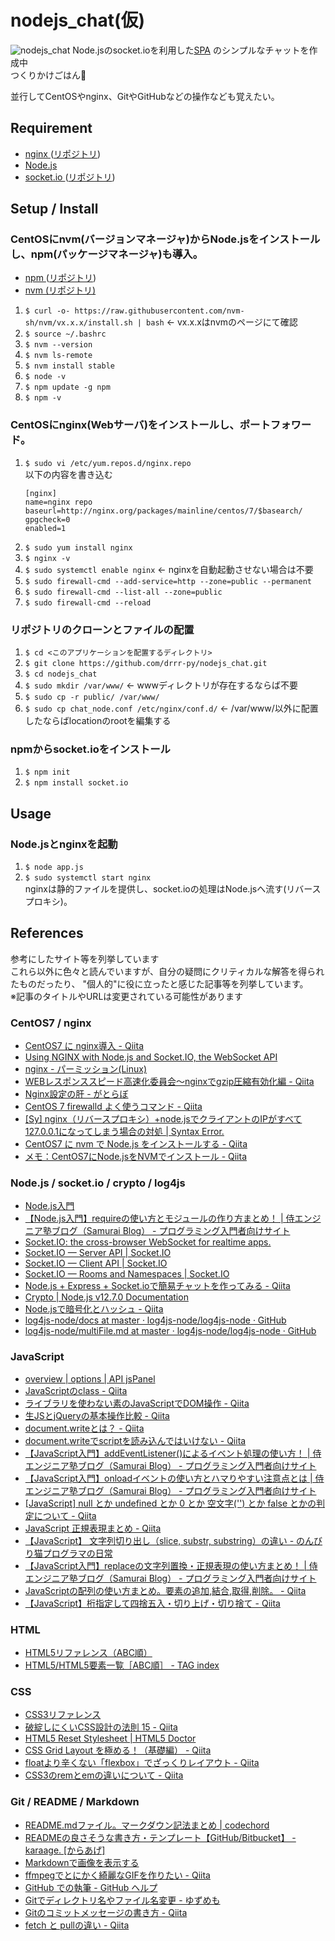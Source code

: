 # nodejs_chat(仮)
![nodejs_chat](https://github.com/S-Del/github_imgs/blob/master/nodejs_chat/chat540.gif)
Node.jsのsocket.ioを利用した[SPA](https://digitalidentity.co.jp/blog/creative/about-single-page-application.html)
のシンプルなチャットを作成中  
つくりかけごはん:rice:  
  
並行してCentOSやnginx、GitやGitHubなどの操作なども覚えたい。

## Requirement
- [nginx ](https://nginx.org/)([リポジトリ](https://github.com/nginx/nginx))
- [Node.js](https://nodejs.org/ja/)
- [socket.io ](https://socket.io/)([リポジトリ](https://github.com/socketio/socket.io))

## Setup / Install
### CentOSにnvm(バージョンマネージャ)からNode.jsをインストールし、npm(パッケージマネージャ)も導入。
- [npm ](https://www.npmjs.com/)([リポジトリ](https://github.com/npm/cli))
- [nvm (リポジトリ)](https://github.com/nvm-sh/nvm)
1. `$ curl -o- https://raw.githubusercontent.com/nvm-sh/nvm/vx.x.x/install.sh | bash` <- vx.x.xはnvmのページにて確認
2. `$ source ~/.bashrc`
3. `$ nvm --version`
4. `$ nvm ls-remote`
5. `$ nvm install stable`
6. `$ node -v`
7. `$ npm update -g npm`
8. `$ npm -v`
### CentOSにnginx(Webサーバ)をインストールし、ポートフォワード。
1. `$ sudo vi /etc/yum.repos.d/nginx.repo`  
    以下の内容を書き込む  
    ```repo:nginx.repo
    [nginx]
    name=nginx repo
    baseurl=http://nginx.org/packages/mainline/centos/7/$basearch/
    gpgcheck=0
    enabled=1
    ```
2. `$ sudo yum install nginx`
3. `$ nginx -v`
4. `$ sudo systemctl enable nginx` <- nginxを自動起動させない場合は不要
5. `$ sudo firewall-cmd --add-service=http --zone=public --permanent`
6. `$ sudo firewall-cmd --list-all --zone=public`
7. `$ sudo firewall-cmd --reload`
### リポジトリのクローンとファイルの配置
1. `$ cd <このアプリケーションを配置するディレクトリ>`
2. `$ git clone https://github.com/drrr-py/nodejs_chat.git`
3. `$ cd nodejs_chat`
4. `$ sudo mkdir /var/www/` <- wwwディレクトリが存在するならば不要
5. `$ sudo cp -r public/ /var/www/`
6. `$ sudo cp chat_node.conf /etc/nginx/conf.d/` <- /var/www/以外に配置したならばlocationのrootを編集する
### npmからsocket.ioをインストール
1. `$ npm init`
2. `$ npm install socket.io`

## Usage
### Node.jsとnginxを起動
1. `$ node app.js`
2. `$ sudo systemctl start nginx`  
nginxは静的ファイルを提供し、socket.ioの処理はNode.jsへ流す(リバースプロキシ)。

## References
参考にしたサイト等を列挙しています  
これら以外に色々と読んでいますが、自分の疑問にクリティカルな解答を得られたものだったり、
"個人的"に役に立ったと感じた記事等を列挙しています。  
※記事のタイトルやURLは変更されている可能性があります
### CentOS7 / nginx
- [CentOS7 に nginx導入 - Qiita](https://qiita.com/MuuKojima/items/afc0ad8309ba9c5ed5ee)
- [Using NGINX with Node.js and Socket.IO, the WebSocket API](https://www.nginx.com/blog/nginx-nodejs-websockets-socketio/)
- [nginx - パーミッション(Linux)](https://gakumon.tech/nginx/nginx_permission.html)
- [WEBレスポンススピード高速化委員会〜nginxでgzip圧縮有効化編 - Qiita](https://qiita.com/master-of-sugar/items/71bc7f4c0746b0e04a07)
- [Nginx設定の肝 - がとらぼ](https://gato.intaa.net/freebsd/memo/nginx_settings)
- [CentOS 7 firewalld よく使うコマンド - Qiita](https://qiita.com/kenjjiijjii/items/1057af2dddc34022b09e)
- [[Sy] nginx（リバースプロキシ）+node.jsでクライアントのIPがすべて127.0.0.1になってしまう場合の対処 | Syntax Error.](https://utano.jp/entry/2015/07/nginx-proxy-get-remote-address/)
- [CentOS7 に nvm で Node.js をインストールする - Qiita](https://qiita.com/tomy0610/items/6631a04c0e6ea8621b21)
- [メモ：CentOS7にNode.jsをNVMでインストール - Qiita](https://qiita.com/ysti/items/0c79d0d5e998e5861be2)
### Node.js / socket.io / crypto / log4js
- [Node.js入門](http://www.tohoho-web.com/ex/nodejs.html)
- [【Node.js入門】requireの使い方とモジュールの作り方まとめ！ | 侍エンジニア塾ブログ（Samurai Blog） - プログラミング入門者向けサイト](https://www.sejuku.net/blog/77966)
- [Socket.IO: the cross-browser WebSocket for realtime apps.](https://jxck.github.io/socket.io/)
- [Socket.IO  —  Server API | Socket.IO](https://socket.io/docs/server-api/)
- [Socket.IO  —  Client API | Socket.IO](https://socket.io/docs/client-api/)
- [Socket.IO  —  Rooms and Namespaces | Socket.IO](https://socket.io/docs/rooms-and-namespaces/)
- [Node.js + Express + Socket.ioで簡易チャットを作ってみる - Qiita](https://qiita.com/riku-shiru/items/ffba3448f3aff152b6c1)
- [Crypto | Node.js v12.7.0 Documentation](https://nodejs.org/api/crypto.html)
- [Node.jsで暗号化とハッシュ - Qiita](https://qiita.com/_daisuke/items/990513e89ca169e9c4ad)
- [log4js-node/docs at master · log4js-node/log4js-node · GitHub](https://github.com/log4js-node/log4js-node/tree/master/docs)
- [log4js-node/multiFile.md at master · log4js-node/log4js-node · GitHub](https://github.com/log4js-node/log4js-node/blob/master/docs/multiFile.md)
### JavaScript
- [overview | options | API jsPanel](https://jspanel.de/api.html)
- [JavaScriptのclass - Qiita](https://qiita.com/jooex/items/981824f9fb494b448a08)
- [ライブラリを使わない素のJavaScriptでDOM操作 - Qiita](https://qiita.com/kouh/items/dfc14d25ccb4e50afe89)
- [生JSとjQueryの基本操作比較 - Qiita](https://qiita.com/shshimamo/items/ba3a57a81d9780030969)
- [document.writeとは？ - Qiita](https://qiita.com/a12345/items/0f9f7df07d0d2cb4f668)
- [document.writeでscriptを読み込んではいけない - Qiita](https://qiita.com/aya_taka/items/1255909b3db622272cee)
- [【JavaScript入門】addEventListener()によるイベント処理の使い方！ | 侍エンジニア塾ブログ（Samurai Blog） - プログラミング入門者向けサイト](https://www.sejuku.net/blog/57625)
- [【JavaScript入門】onloadイベントの使い方とハマりやすい注意点とは | 侍エンジニア塾ブログ（Samurai Blog） - プログラミング入門者向けサイト](https://www.sejuku.net/blog/19754)
- [\[JavaScript\] null とか undefined とか 0 とか 空文字('') とか false とかの判定について - Qiita](https://qiita.com/phi/items/723aa59851b0716a87e3)
- [JavaScript 正規表現まとめ - Qiita](https://qiita.com/iLLviA/items/b6bf680cd2408edd050f)
- [【JavaScript】 文字列切り出し（slice, substr, substring）の違い - のんびり猫プログラマの日常](http://catprogram.hatenablog.com/entry/2013/05/13/231457)
- [【JavaScript入門】replaceの文字列置換・正規表現の使い方まとめ！ | 侍エンジニア塾ブログ（Samurai Blog） - プログラミング入門者向けサイト](https://www.sejuku.net/blog/21107)
- [JavaScriptの配列の使い方まとめ。要素の追加,結合,取得,削除。 - Qiita](https://qiita.com/takeharu/items/d75f96f81ff83680013f)
- [【JavaScript】桁指定して四捨五入・切り上げ・切り捨て - Qiita](https://qiita.com/nagito25/items/0293bc317067d9e6c560)
### HTML
- [HTML5リファレンス（ABC順）](http://www.htmq.com/html5/indexa.shtml)
- [HTML5/HTML5要素一覧［ABC順］ - TAG index](https://www.tagindex.com/html5/elements/abc.html)
### CSS
- [CSS3リファレンス](http://www.htmq.com/css3/)
- [破綻しにくいCSS設計の法則 15 - Qiita](https://qiita.com/BYODKM/items/b8f545453f656270212a)
- [HTML5 Reset Stylesheet | HTML5 Doctor](http://html5doctor.com/html-5-reset-stylesheet/)
- [CSS Grid Layout を極める！（基礎編） - Qiita](https://qiita.com/kura07/items/e633b35e33e43240d363)
- [floatより辛くない「flexbox」でざっくりレイアウト - Qiita](https://qiita.com/hashrock/items/939684b9207dbab1d59e)
- [CSS3のremとemの違いについて - Qiita](https://qiita.com/masarufuruya/items/bb40d7e39f56e6c25f0d)
### Git / README / Markdown
- [README.mdファイル。マークダウン記法まとめ | codechord](https://codechord.com/2012/01/readme-markdown/)
- [READMEの良さそうな書き方・テンプレート【GitHub/Bitbucket】 - karaage. \[からあげ\]](https://karaage.hatenadiary.jp/entry/2018/01/19/073000)
- [Markdownで画像を表示する](https://gist.github.com/Tatzyr/3847141)
- [ffmpegでとにかく綺麗なGIFを作りたい - Qiita](https://qiita.com/yusuga/items/ba7b5c2cac3f2928f040)
- [GitHub での執筆 - GitHub ヘルプ](https://help.github.com/ja/categories/writing-on-github)
- [Gitでディレクトリ名やファイル名変更 - ゆずめも](https://yuzu441.hateblo.jp/entry/2013/12/27/151233)
- [Gitのコミットメッセージの書き方 - Qiita](https://qiita.com/itosho/items/9565c6ad2ffc24c09364)
- [fetch と pullの違い - Qiita](https://qiita.com/ota42y/items/e082d64f3f8b424e9b7d)